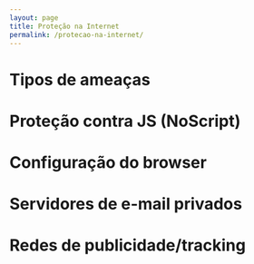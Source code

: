 ```yaml
---
layout: page
title: Proteção na Internet
permalink: /protecao-na-internet/
---
```


# Tipos de ameaças

# Proteção contra JS (NoScript)

# Configuração do browser

# Servidores de e-mail privados

# Redes de publicidade/tracking